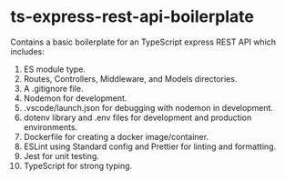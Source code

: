 # ts-express-rest-api-boilerplate

Contains a basic boilerplate for an TypeScript express REST API which includes:

1. ES module type.
2. Routes, Controllers, Middleware, and Models directories.
3. A .gitignore file.
4. Nodemon for development.
5. .vscode/launch.json for debugging with nodemon in development.
6. dotenv library and .env files for development and production environments.
7. Dockerfile for creating a docker image/container.
8. ESLint using Standard config and Prettier for linting and formatting.
9. Jest for unit testing.
10. TypeScript for strong typing.
